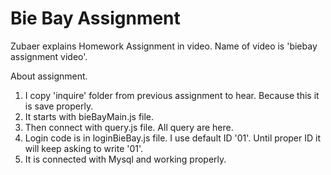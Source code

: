 # Bie Bay Assignment

Zubaer explains Homework Assignment in video. Name of video is 'biebay assignment video'.


About assignment.
1) I copy 'inquire' folder from previous assignment to hear. Because this it is save properly.
2) It starts with bieBayMain.js file.
3) Then connect with query.js file. All query are here.
4) Login code is in loginBieBay.js file. I use default ID '01'. Until proper ID it will keep asking to write '01'.
5) It is connected with Mysql and working properly.